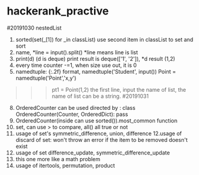 # hackerank_practive
#20191030
nestedList 
1. sorted(set(_[1]) for _in classList) use second item in classList to set and sort
2. name, *line = input().split() *line means line is list
3. print(d) (d is deque) print result is deque(['1', '2']), *d result (1,2)
5. every time counter -=1, when size use out, it is 0
6. namedtuple: {:.2f} format, namedtuple('Student', input()) Point = namedtuple('Point','x,y')
>>> pt1 = Point(1,2)
the first line, input the name of list, the name of list can be a string. 
#20191031
8. OrderedCounter can be used directed by : 
class OrderedCounter(Counter, OrderedDict):
    pass
9. OrderedCounter(inside can use sorted()).most_common function
10. set, can use > to compare, all() all true or not
11. usage of set's symmetric_difference, union, difference
12.usage of discard of set: won't throw an error if the item to be removed doesn't exist
13. usage of set difference_update, symmetric_difference_update
14. this one more like a math problem
15. usage of itertools, permutation, product
